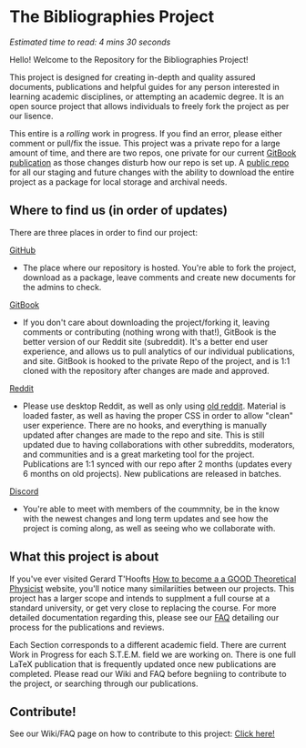 # The Bibliographies Project

*Estimated time to read: 4 mins 30 seconds* 

Hello! Welcome to the Repository for the Bibliographies Project!

This project is designed for creating in-depth and quality assured documents, publications and helpful guides for any person interested in learning academic disciplines, or attempting an academic degree. It is an open source project that allows individuals to freely fork the project as per our lisence. 

This entire is a *rolling* work in progress. If you find an error, please either comment or pull/fix the issue. This project was a private repo for a large amount of time, and there are two repos, one private for our current [GitBook publication](https://app.gitbook.com/@bibliographies-project/s/bibliographies-project/) as those changes disturb how our repo is set up. A [public repo](https://github.com/BibliographiesProject/Bibliographies) for all our staging and future changes with the ability to download the entire project as a package for local storage and archival needs.

## Where to find us (in order of updates)

There are three places in order to find our project:

[GitHub](https://github.com/BibliographiesProject/Bibliographies)

 * The place where our repository is hosted. You're able to fork the project, download as a package, leave comments and create new documents for the admins to check.


[GitBook](https://app.gitbook.com/@bibliographies-project/s/bibliographies-project/)

 * If you don't care about downloading the project/forking it, leaving comments or contributing (nothing wrong with that!), GitBook is the better version of our Reddit site (subreddit). It's a better end user experience, and allows us to pull analytics of our individual publications, and site. GitBook is hooked to the private Repo of the project, and is 1:1 cloned with the repository after changes are made and approved.


[Reddit](https://www.reddit.com/r/bibliographies/)

 * Please use desktop Reddit, as well as only using [old reddit](https://old.reddit.com/r/bibliographies/). Material is loaded faster, as well as having the proper CSS in order to allow "clean" user experience. There are no hooks, and everything is manually updated after changes are made to the repo and site. This is still updated due to having collaborations with other subreddits, moderators, and communities and is a great marketing tool for the project. Publications are 1:1 synced with our repo after 2 months (updates every 6 months on old projects). New publications are released in batches. 

[Discord](https://discord.gg/PYZkaBUSFQ)

* You're able to meet with members of the coummnity, be in the know with the newest changes and long term updates and see how the project is coming along, as well as seeing who we collaborate with. 

## What this project is about

If you've ever visited Gerard T'Hoofts [How to become a a GOOD Theoretical Physicist](https://webspace.science.uu.nl/~gadda001/goodtheorist/index.html) website, you'll notice many similariities between our projects. This project has a larger scope and intends to supplment a full course at a standard university, or get very close to replacing the course. For more detailed documentation regarding this, please see our [FAQ]() detailing our process for the publications and reviews.

Each Section corresponds to a different academic field. There are current Work in Progress for each S.T.E.M. field we are working on. There is one full LaTeX publication that is frequently updated once new publications are completed. Please read our Wiki and FAQ before begniing to contribute to the project, or searching through our publications. 

## Contribute!

See our Wiki/FAQ page on how to contribute to this project: [Click here!]()


